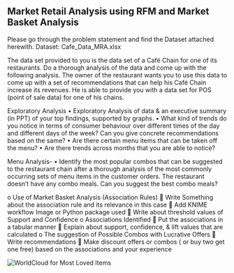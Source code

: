 ## Market Retail Analysis using RFM and Market Basket Analysis

Please go through the problem statement and find the Dataset attached herewith. 
Dataset: Cafe_Data_MRA.xlsx

The data set provided to you is the data set of a Café Chain for one of its restaurants. Do a thorough analysis of the data and come up with the following analysis.
The owner of the restaurant wants you to use this data to come up with a set of recommendations that can help his Café Chain increase its revenues. He is able to provide you with a data set for POS (point of sale data) for one of his chains.

Exploratory Analysis 
• Exploratory Analysis of data & an executive summary (in PPT) of your top findings, supported by graphs. 
• What kind of trends do you notice in terms of consumer behaviour over
different times of the day and different days of the week? Can you give concrete recommendations based on the same? 
• Are there certain menu items that can be taken off the menu? 
• Are there trends across months that you are able to notice? 

Menu Analysis- 
• Identify the most popular combos that can be suggested to the restaurant chain after a thorough analysis of the most commonly occurring sets of menu items in the customer orders. The restaurant doesn’t have any combo meals. Can you suggest the best combo meals?

o Use of Market Basket Analysis (Association Rules) 
 Write Something about the association rule and its relevance in this case
 Add KNIME workflow Image or Python package used
 Write about threshold values of Support and Confidence
o Associations Identified 
 Put the associations in a tabular manner
 Explain about support, confidence, & lift values that are
calculated
o The suggestion of Possible Combos with Lucrative Offers 
 Write recommendations
 Make discount offers or combos ( or buy two get one free) based on the associations and your experience


![WorldCloud for Most Loved Items](https://github.com/Honey28Git/Marketing-Retail-Analytics/assets/105299685/71d4e37c-5d40-4e57-b735-25071a98c870)
